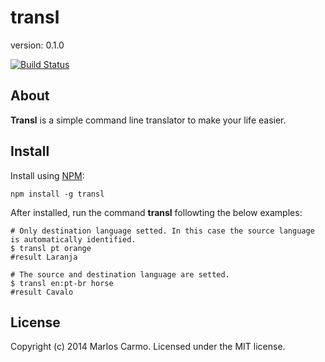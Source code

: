 # transl

version: 0.1.0

[![Build Status](https://travis-ci.org/marloscarmo/transl.svg?branch=master)](https://travis-ci.org/marloscarmo/transl)


## About

**Transl** is a simple command line translator to make your life easier.


## Install

Install using [NPM](https://www.npmjs.org/):

```shell
npm install -g transl
```

After installed, run the command **transl** followting the below examples:

```shell
# Only destination language setted. In this case the source language is automatically identified.
$ transl pt orange
#result Laranja

# The source and destination language are setted.
$ transl en:pt-br horse
#result Cavalo
```


## License

Copyright (c) 2014 Marlos Carmo. Licensed under the MIT license.
